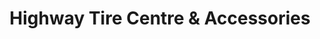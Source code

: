 ---
title: "Highway Tire Centre & Accessories"
url: /syokimau/highway-tire-centre-and-accessories/
shop: car repair
---